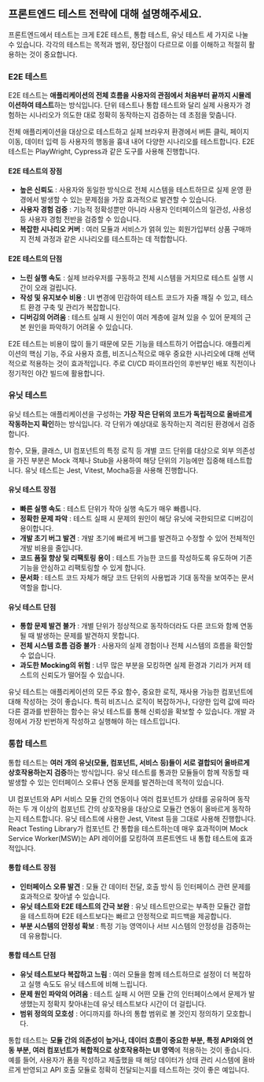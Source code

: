 ## 프론트엔드 테스트 전략에 대해 설명해주세요.

프론트엔드에서 테스트는 크게 E2E 테스트, 통합 테스트, 유닛 테스트 세 가지로 나눌 수 있습니다.
각각의 테스트는 목적과 범위, 장단점이 다르므로 이를 이해하고 적절히 활용하는 것이 중요합니다.

### E2E 테스트
E2E 테스트는 **애플리케이션의 전체 흐름을 사용자의 관점에서 처음부터 끝까지 시뮬레이션하여 테스트**하는 방식입니다.
단위 테스트나 통합 테스트와 달리 실제 사용자가 경험하는 시나리오가 의도한 대로 정확히 동작하는지 검증하는 데 초점을 맞춥니다.

전체 애플리케이션을 대상으로 테스트하고 실제 브라우저 환경에서 버튼 클릭, 페이지 이동, 데이터 입력 등 사용자의 행동을 흉내 내어 다양한 시나리오를 테스트합니다.
E2E 테스트는 PlayWright, Cypress과 같은 도구를 사용해 진행합니다.

#### E2E 테스트의 장점
* **높은 신뢰도** : 사용자와 동일한 방식으로 전체 시스템을 테스트하므로 실제 운영 환경에서 발생할 수 있는 문제점을 가장 효과적으로 발견할 수 있습니다.
* **사용자 경험 검증** : 기능적 정확성뿐만 아니라 사용자 인터페이스의 일관성, 사용성 등 사용자 경험 전반을 검증할 수 있습니다.
* **복잡한 시나리오 커버** : 여러 모듈과 서비스가 얽혀 있는 회원가입부터 상품 구매까지 전체 과정과  같은 시나리오를 테스트하는 데 적합합니다.

#### E2E 테스트의 단점
* **느린 실행 속도** : 실제 브라우저를 구동하고 전체 시스템을 거치므로 테스트 실행 시간이 오래 걸립니다.
* **작성 및 유지보수 비용** : UI 변경에 민감하여 테스트 코드가 자줄 꺠질 수 있고, 테스트 환경 구축 및 관리가 복잡합니다.
* **디버깅의 어려움** : 테스트 실패 시 원인이 여러 계층에 걸쳐 있을 수 있어 문제의 근본 원인을 파악하기 어려울 수 있습니다.

E2E 테스트는 비용이 많이 들기 때문에 모든 기능을 테스트하기 어렵습니다.
애플리케이션의 핵심 기능, 주요 사용자 흐름, 비즈니스적으로 매우 중요한 시나리오에 대해 선택적으로 적용하는 것이 효과적입니다.
주로 CI/CD 파이프라인의 후반부인 배포 직전이나 정기적인 야간 빌드에 활용합니다.

### 유닛 테스트
유닛 테스트는 애플리케이션을 구성하는 **가장 작은 단위의 코드가 독립적으로 올바르게 작동하는지 확인**하는 방식입니다.
각 단위가 예상대로 동작하는지 격리된 환경에서 검증합니다.

함수, 모듈, 클래스, UI 컴포넌트의 특정 로직 등 개별 코드 단위를 대상으로 외부 의존성을 가진 부분은 Mock 객체나 Stub을 사용하여 해당 단위의 기능에만 집중해 테스트합니다.
유닛 테스트는 Jest, Vitest, Mocha등을 사용해 진행합니다.

#### 유닛 테스트 장점
* **빠른 실행 속도** : 테스트 단위가 작아 실행 속도가 매우 빠릅니다.
* **정확한 문제 파악** : 테스트 실패 시 문제의 원인이 해당 유닛에 국한되므로 디버깅이 용이합니다.
* **개발 초기 버그 발견** : 개발 초기에 빠르게 버그를 발견하고 수정할 수 있어 전체적인 개발 비용을 줄입니다.
* **코드 품질 향상 및 리팩토링 용이** : 테스트 가능한 코드를 작성하도록 유도하며 기존 기능을 안심하고 리팩토링할 수 있게 합니다.
* **문서화** : 테스트 코드 자체가 해당 코드 단위의 사용법과 기대 동작을 보여주는 문서 역할을 합니다.

#### 유닛 테스트 단점
* **통합 문제 발견 불가** : 개별 단위가 정상적으로 동작하더라도 다른 코드와 함께 연동될 때 발생하는 문제를 발견하지 못합니다.
* **전체 시스템 흐름 검증 불가** : 사용자의 실제 경험이나 전체 시스템의 흐름을 확인할 수 없습니다.
* **과도한 Mocking의 위험** : 너무 많은 부분을 모킹하면 실제 환경과 기리가 커져 테스트의 신뢰도가 떨어질 수 있습니다.

유닛 테스트는 애플리케이션의 모든 주요 함수, 중요한 로직, 재사용 가능한 컴포넌트에 대해 작성하는 것이 좋습니다.
특히 비즈니스 로직이 복잡하거나, 다양한 입력 값에 따라 다른 결과를 반환하는 함수는 유닛 테스트를 통해 신뢰성을 확보할 수 있습니다.
개발 과정에서 가장 빈번하게 작성하고 실행해야 하는 테스트입니다.

### 통합 테스트
통합 테스트는 **여러 개의 유닛(모듈, 컴포넌트, 서비스 등)들이 서로 결합되어 올바르게 상호작용하는지 검증**하는 방식입니다.
유닛 테스트를 통과한 모듈들이 함께 작동할 때 발생할 수 있는 인터페이스 오류나 연동 문제를 발견하는데 목적이 있습니다.

UI 컴포넌트와 API 서비스 모듈 간의 연동이나 여러 컴포넌트가 상태를 공유하며 동작하는 두 개 이상의 컴포넌트 간의 상호작용을 대상으로 모듈간 연동이 올바르게 동작하는지 테스트합니다.
유닛 테스트에 사용한 Jest, Vitest 등을 그대로 사용해 진행합니다. 
React Testing Library가 컴포넌트 간 통합을 테스트하는데 매우 효과적이며 Mock Service Worker(MSW)는 API 레이어를 모킹하여 프론트엔드 내 통합 테스트에 효과적입니다.

#### 통합 테스트 장점
* **인터페이스 오류 발견** : 모듈 간 데이터 전달, 호출 방식 등 인터페이스 관련 문제를 효과적으로 찾아낼 수 있습니다.
* **유닛 테스트와 E2E 테스트의 간극 보완** : 유닛 테스트만으로는 부족한 모듈간 결합을 테스트하며 E2E 테스트보다는 빠르고 안정적으로 피드백을 제공합니다.
* **부분 시스템의 안정성 확보** : 특정 기능 영역이나 서브 시스템의 안정성을 검증하는 데 유용합니다.

#### 통합 테스트 단점
* **유닛 테스트보다 복잡하고 느림** : 여러 모듈을 함께 테스트하므로 설정이 더 복잡하고 실행 속도도 유닛 테스트에 비해 느립니다.
* **문제 원인 파악의 어려움** : 테스트 실패 시 어떤 모듈 간의 인터페이스에서 문제가 발생했는지 정확지 찾아내는데 유닛 테스트보다 시간이 더 걸립니다.
* **범위 정의의 모호성** : 어디까지를 하나의 통합 범위로 볼 것인지 정의하기 모호합니다.

통합 테스트는 **모듈 간의 의존성이 높거나, 데이터 흐름이 중요한 부분, 특정 API와의 연동 부분, 여러 컴포넌트가 복합적으로 상호작용하는 UI 영역**에 적용하는 것이 좋습니다.
예를 들어, 사용자가 폼을 작성하고 제출했을 때 해당 데이터가 상태 관리 시스템에 올바르게 반영되고 API 호출 모듈로 정확히 전달되는지를 테스트하는 것이 좋은 예입니다.


